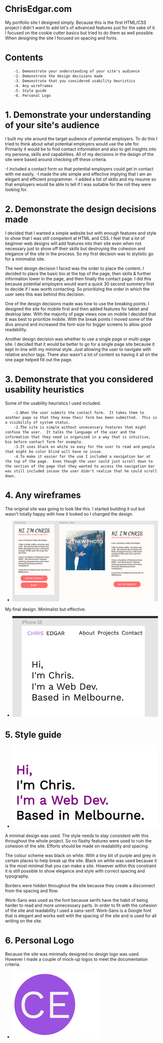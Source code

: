 
# ChrisEdgar.com 
 
My portfolio site I designed simply.  Because this is the first HTML/CSS project I didn't want to add lot's of advanced features just for the sake of it.  I focused on the cookie cutter basics but tried to do them as well possible.  When designing the site I focused on spacing and fonts. 
 
# Contents 
        -1. Demonstrate your understanding of your site's audience 
        -2. Demonstrate the design decisions made 
        -3. Demonstrate that you considered usability heuristics 
        -4. Any wireframes 
        -5. Style guide 
        -6. Personal Logo 
 
 
 
# 1. Demonstrate your understanding of your site's audience 
 
I built my site around the target audience of potential employers.  To do this I tried to think about what potential employers would use the site for.  Primarily it would be to find contact information and also to get insights into my persona, skills and capabilities. All of my decisions in the design of the site were based around checking off these criteria. 
 
-I included a contact form so that potential employers could get in contact with me easily. 
-I made the site simple and effective implying that I am an elegant and efficient programmer. 
-I added a list of skills and my resume so that employers would be able to tell if I was suitable for the roll they were looking for. 
 
# 2. Demonstrate the design decisions made 
 
I decided that I wanted a simple website but with enough features and style to show that I was still competent at HTML and CSS.  I feel that a lot of beginner web designs will add features into their site even when not necessary just to show off their skills but destroying the cohesion and elegance of the site in the process.  So my first decision was to stylistic go for a minimalist site. 
 
The next design decision I faced was the order to place the content.  I decided to place the basic bio at the top of the page, then skills & further information lower in the page, and then finally the contact page.  I did this because potential employers would want a quick 30 second summery first to decide if I was worth contacting.  So prioritizing the order in which the user sees this was behind this decision. 
 
One of the design decisions made was how to use the breaking points.  I designed the site for mobile first and then added features for tablet and desktop later.  With the majority of page views now on mobile I decided that it was best to prioritize mobile.  With the break points I moved some of the divs around and increased the font-size for bigger screens to allow good readability. 
 
Another design decision was whether to use a single page or multi-page site.  I decided that it would be better to go for a single page site because it kept in-line with my minimal style.  Just allowing the user to navigate with relative anchor tags.  There also wasn't a lot of content so having it all on the one page helped fill out the page. 
 
# 3. Demonstrate that you considered usability heuristics 
 
Some of the usability heuristics I used included. 
 
        -1.When the user submits the contact form.  It takes them to another page so that they know their form has been submitted.  This is a visibility of system status. 
        -2.The site is simple without unnecessary features that might confuse the user.  It talks the language of the user and the information that they need is organized in a way that is intuitive, bio before contact form for example. 
        -3.It uses black on white so easy for the user to read and people that might be color blind will have no issue. 
        -4.To make it easier for the use I included a navigation bar at the top of the page.  Even though the user could just scroll down to the section of the page that they wanted to access the navigation bar was still included incase the user didn't realize that he could scroll down. 
 
# 4. Any wireframes 
 
The original site was going to look like this.  I started building it out but wasn't totally happy with how it looked so I changed the design. 
 
-  ![](documentation/design1.PNG) 
 
My final design.  Minimalist but effective. 
 
-  ![](documentation/design2.PNG) 
 
 
# 5. Style guide 
 
-  ![](documentation/style1.PNG) 
 
A minimal design was used.  The style needs to stay consistent with this throughout the whole project.  So no flashy features were used to ruin the cohesion of the site. Efforts should be made on readability and spacing. 
 
The colour scheme was black on white.  With a tiny bit of purple and grey in certain places to help break up the site.  Black on white was used because it is the most minimal that you can make a site.  However within this constraint it is still possible to show elegance and style with correct spacing and typography. 
 
Borders were hidden throughout the site because they create a disconnect from the spacing and flow. 
 
Work-Sans was used as the font because serifs have the habit of being harder to read and more unnecessary parts.  In order to fit with the cohesion of the site and readability I used a sans-serif. Work-Sans is a Google font that is elegant and works well with the spacing of the site and is used for all writing on the site. 
 
# 6. Personal Logo 
 
Because the site was minimally designed no design logo was used.  However I made a couple of mock-up logos to meet the documentation criteria. 
 
-  ![](documentation/logo.PNG) 
 